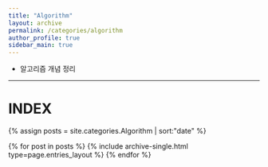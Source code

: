 ```yaml
---
title: "Algorithm"
layout: archive
permalink: /categories/algorithm
author_profile: true
sidebar_main: true
---
```


- 알고리즘 개념 정리

---
# INDEX

{% assign posts = site.categories.Algorithm | sort:"date" %}

{% for post in posts %}
  {% include archive-single.html type=page.entries_layout %}
{% endfor %}
